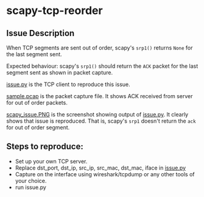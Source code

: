 # scapy-tcp-reorder

## Issue Description
When TCP segments are sent out of order, scapy's `srp1()` returns `None` for the last segment sent.

Expected behaviour: scapy's `srp1()` should return the `ACK` packet for the last segment sent as shown in packet capture. 

[issue.py](issue.py) is the TCP client to reproduce this issue.

[sample.pcap](sample.pcap) is the packet capture file. It shows ACK received from server for out of order packets.

[scapy_issue.PNG](scapy_issue.PNG) is the screenshot showing output of [issue.py](issue.py). It clearly shows that issue is reproduced. That is, scapy's `srp1` doesn't return the `ack` for out of order segment.

## Steps to reproduce:
- Set up your own TCP server.
- Replace dst_port, dst_ip, src_ip, src_mac, dst_mac, iface in [issue.py](issue.py)
- Capture on the interface using wireshark/tcpdump or any other tools of your choice.
- run issue.py
